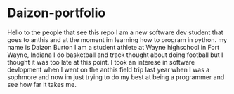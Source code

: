 # Daizon-portfolio
Hello to the people that see this repo I am a new software dev student that goes to anthis and at the moment im learning how to program in python. my name is Daizon Burton I am a student athlete at Wayne highschool in Fort Wayne, Indiana I do basketball and track thought about doing football but I thought it was too late at this point. I took an interese in software devlopment when I went on the anthis field trip last year when I was a sophmore and now im just trying to do my best at being a programmer and see how far it takes me.

